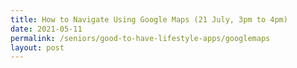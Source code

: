 ```yaml
---
title: How to Navigate Using Google Maps (21 July, 3pm to 4pm)
date: 2021-05-11
permalink: /seniors/good-to-have-lifestyle-apps/googlemaps
layout: post
---
```

